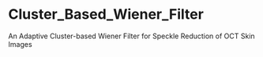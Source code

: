# Cluster_Based_Wiener_Filter
An Adaptive Cluster-based Wiener Filter for Speckle Reduction of OCT Skin Images
